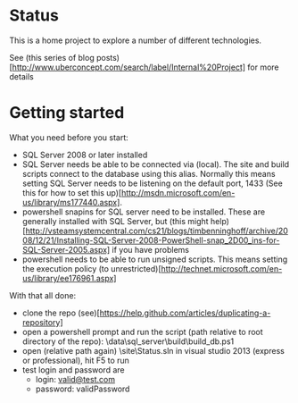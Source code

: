 Status
======

This is a home project to explore a number of different technologies.

See (this series of blog posts)[http://www.uberconcept.com/search/label/Internal%20Project] for more details

Getting started
======

What you need before you start:
* SQL Server 2008 or later installed
* SQL Server needs be able to be connected via (local). The site and build scripts connect to the database using this alias. Normally this means setting SQL Server needs to be listening on the default port, 1433 (See this for how to set this up)[http://msdn.microsoft.com/en-us/library/ms177440.aspx].
* powershell snapins for SQL server need to be installed. These are generally installed with SQL Server, but (this might help)[http://vsteamsystemcentral.com/cs21/blogs/timbenninghoff/archive/2008/12/21/Installing-SQL-Server-2008-PowerShell-snap_2D00_ins-for-SQL-Server-2005.aspx] if you have problems
* powershell needs to be able to run unsigned scripts. This means setting the execution policy (to unrestricted)[http://technet.microsoft.com/en-us/library/ee176961.aspx]

With that all done:
* clone the repo (see)[https://help.github.com/articles/duplicating-a-repository]
* open a powershell prompt and run the script (path relative to root directory of the repo): \data\sql_server\build\build_db.ps1
* open (relative path again) \site\Status.sln in visual studio 2013 (express or professional), hit F5 to run
* test login and password are
	* login: valid@test.com
	* password: validPassword